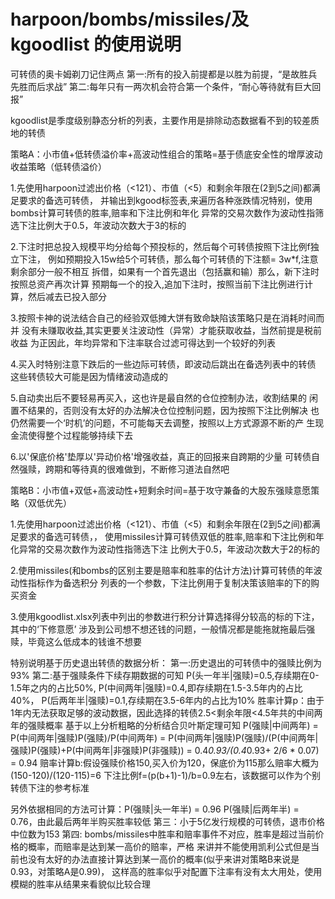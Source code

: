 # harpoon/bombs/missiles/及kgoodlist 的使用说明
可转债的奥卡姆剃刀记住两点
第一:所有的投入前提都是以胜为前提，“是故胜兵先胜而后求战”
第二:每年只有一两次机会符合第一个条件，“耐心等待就有巨大回报”

kgoodlist是季度级别静态分析的列表，主要作用是排除动态数据看不到的较差质地的转债

策略A：小市值+低转债溢价率+高波动性组合的策略=基于债底安全性的增厚波动收益策略（低转债溢价）

1.先使用harpoon过滤出价格（<121）、市值（<5）和剩余年限在(2到5之间)都满足要求的备选可转债，
并输出到kgood标签表,来遍历各种涨跌情况特别，使用bombs计算可转债的胜率,赔率和下注比例和年化
异常的交易次数作为波动性指筛选下注比例大于0.5，年波动次数大于3的标的

2.下注时把总投入规模平均分给每个预投标的，然后每个可转债按照下注比例f独立下注，
例如预期投入15w给5个可转债，那么每个可转债的下注额= 3w*f,注意剩余部分一般不相互
拆借，如果有一个首先退出（包括赢和输）那么，新下注时按照总资产再次计算
预期每一个的投入,追加下注时，按照当前下注比例进行计算，然后减去已投入部分

3.按照卡神的说法结合自己的经验双低摊大饼有致命缺陷该策略只是在消耗时间而并
没有未赚取收益,其实更要关注波动性（异常）才能获取收益，当然前提是税前收益
为正因此，年均异常和下注率联合过滤可得达到一个较好的列表

4.买入时特别注意下跌后的一些边际可转债，即波动后跳出在备选列表中的转债
这些转债较大可能是因为情绪波动造成的

5.自动卖出后不要轻易再买入，这也许是最自然的仓位控制办法，收割结果的
闲置不结果的，否则没有太好的办法解决仓位控制问题，因为按照下注比例解决
也仍然需要一个‘时机’的问题，不可能每天去调整，按照以上方式源源不断的产
生现金流使得整个过程能够持续下去

6.以'保底价格'垫厚以'异动价格'增强收益，真正的回报来自跨期的少量
可转债自然强赎，跨期和等待真的很难做到，不断修习道法自然吧



策略B：小市值+双低+高波动性+短剩余时间=基于攻守兼备的大股东强赎意愿策略（双低优先）

1.先使用harpoon过滤出价格（<121）、市值（<5）和剩余年限在(2到5之间)都满足要求的备选可转债，，
使用missiles计算可转债双低的胜率,赔率和下注比例和年化异常的交易次数作为波动性指筛选下注
比例大于0.5，年波动次数大于2的标的

2.使用missiles(和bombs的区别主要是赔率和胜率的估计方法)计算可转债的年波动性指标作为备选积分
列表的一个参数，下注比例用于复制决策该赔率的下的购买资金

3.使用kgoodlist.xlsx列表中列出的参数进行积分计算选择得分较高的标的下注，其中的‘下修意愿’
涉及到公司想不想还钱的问题，一般情况都是能拖就拖最后强赎，毕竟这么低成本的钱谁不想要




特别说明基于历史退出转债的数据分析：
第一:历史退出的可转债中的强赎比例为93%
第二:基于强赎条件下续存期数据的可知
                P(头一年半|强赎)=0.5,存续期在0-1.5年之内的占比50%,
                P(中间两年|强赎)=0.4,即存续期在1.5-3.5年内的占比40%，
                P(后两年半|强赎)=0.1,存续期在3.5-6年内的占比为10%
胜率计算p：由于1年内无法获取足够的波动数据，因此选择的转债2.5<剩余年限<4.5年共的中间两年的强赎概率
基于以上分析粗略的分析结合贝叶斯定理可知
P(强赎|中间两年) = P(中间两年|强赎)P(强赎)/P(中间两年) 
                 = P(中间两年|强赎)P(强赎)/(P(中间两年|强赎)P(强赎)+P(中间两年|非强赎)P(非强赎))
                 = 0.4*0.93/(0.4*0.93+ 2/6 * 0.07) 
                 = 0.94
赔率计算b:假设强赎价格150,买入价为120，保底价为115那么赔率大概为(150-120)/(120-115)=6
下注比例f=(p(b+1)-1)/b=0.9左右，该数据可以作为个别转债下注的参考标准


另外依据相同的方法可计算：P(强赎|头一年半) = 0.96  P(强赎|后两年半) = 0.76，由此最后两年半购买胜率较低
第三：小于5亿发行规模的可转债，退市价格中位数为153
第四: bombs/missiles中胜率和赔率事件不对应，胜率是超过当前价格的概率，而赔率是达到某一高价的赔率，严格
来讲并不能使用凯利公式但是当前也没有太好的办法直接计算达到某一高价的概率(似乎来讲对策略B来说是0.93，对策略A是0.99)，
这样高的胜率似乎对配置下注率有没有太大用处，使用模糊的胜率从结果来看貌似比较合理